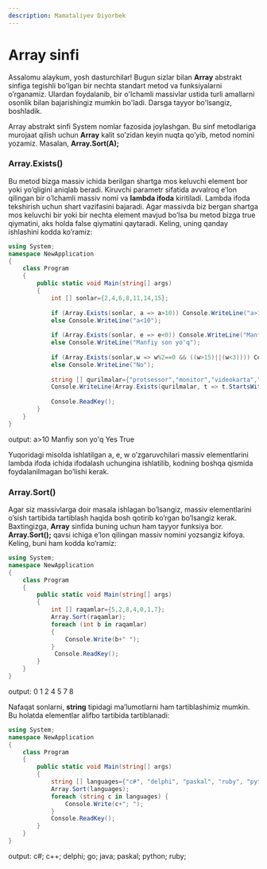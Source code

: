 ```yaml
---
description: Mamataliyev Diyorbek
---
```


# Array sinfi
Assalomu alaykum, yosh dasturchilar! Bugun sizlar bilan **Array** abstrakt sinfiga tegishli bo’lgan bir nechta standart metod va funksiyalarni o’rganamiz. Ulardan foydalanib, bir o'lchamli massivlar ustida turli amallarni osonlik bilan bajarishingiz mumkin bo'ladi. Darsga tayyor bo'lsangiz, boshladik.

Array abstrakt sinfi System nomlar fazosida joylashgan. Bu sinf metodlariga murojaat qilish uchun **Array** kalit so’zidan keyin nuqta qo’yib, metod nomini yozamiz.  Masalan, **Array.Sort(A);**

### **Array.Exists()**

Bu metod bizga massiv ichida berilgan shartga mos keluvchi element bor yoki yo’qligini aniqlab beradi. Kiruvchi parametr sifatida avvalroq e’lon qilingan bir o’lchamli massiv nomi va __lambda ifoda__ kiritiladi. Lambda ifoda tekshirish uchun shart vazifasini bajaradi. Agar massivda  biz bergan shartga mos keluvchi bir yoki bir nechta element mavjud bo’lsa bu metod bizga true qiymatini, aks holda false qiymatini qaytaradi. Keling, uning qanday ishlashini kodda ko’ramiz:
```csharp
using System;
namespace NewApplication
{
    class Program
    {
        public static void Main(string[] args)
        {
            int [] sonlar={2,4,6,8,11,14,15};
            
            if (Array.Exists(sonlar, a => a>10)) Console.WriteLine("a>10");
            else Console.WriteLine("a<10");
            
            if (Array.Exists(sonlar, e => e<0)) Console.WriteLine("Manfiy son bor");
            else Console.WriteLine("Manfiy son yo'q");
            
            if (Array.Exists(sonlar,w => w%2==0 && ((w>15)||(w<3)))) Console.WriteLine("Yes");
            else Console.WriteLine("No");
            
            string [] qurilmalar={"protsessor","monitor","videokarta","klaviatura"};
            Console.WriteLine(Array.Exists(qurilmalar, t => t.StartsWith("v") && t.EndsWith("a")));
            
            Console.ReadKey();
        }
    }
}
```
output: 
a>10
Manfiy son yo'q
Yes
True

Yuqoridagi misolda ishlatilgan a, e, w o’zgaruvchilari massiv elementlarini lambda ifoda ichida ifodalash uchungina ishlatilib, kodning boshqa qismida foydalanilmagan bo’lishi kerak.


### **Array.Sort()**

Agar siz massivlarga doir masala ishlagan bo’lsangiz, massiv elementlarini o’sish tartibida tartiblash haqida bosh qotirib ko’rgan bo’lsangiz kerak. Baxtingizga, **Array** sinfida buning uchun ham tayyor funksiya bor. **Array.Sort();** qavsi ichiga e’lon qilingan massiv nomini yozsangiz kifoya. Keling, buni ham kodda ko’ramiz:
```csharp
using System;
namespace NewApplication
{
    class Program
    {
        public static void Main(string[] args)
        {
            int [] raqamlar={5,2,8,4,0,1,7};
            Array.Sort(raqamlar);
            foreach (int b in raqamlar)
            {
                Console.Write(b+" ");
            }       
             Console.ReadKey();
        }
    }
}
```
output: 0 1 2 4 5 7 8

Nafaqat sonlarni, __string__ tipidagi ma’lumotlarni ham tartiblashimiz mumkin. Bu holatda elementlar alifbo tartibida tartiblanadi:
```csharp
using System;
namespace NewApplication
{
    class Program
    {
        public static void Main(string[] args)
        {        
            string [] languages={"c#", "delphi", "paskal", "ruby", "python","c++","java","go"};
            Array.Sort(languages);
            foreach (string c in languages) {
                Console.Write(c+"; ");
            }
            Console.ReadKey();
        }
    }
}
```
output: c#; c++; delphi; go; java; paskal; python; ruby;

